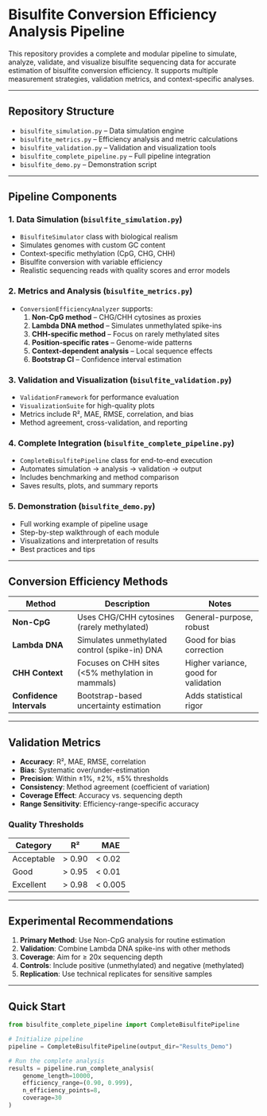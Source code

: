 # Bisulfite Conversion Efficiency Analysis Pipeline

This repository provides a complete and modular pipeline to simulate, analyze, validate, and visualize bisulfite sequencing data for accurate estimation of bisulfite conversion efficiency. It supports multiple measurement strategies, validation metrics, and context-specific analyses.

---

## Repository Structure

- `bisulfite_simulation.py` – Data simulation engine
- `bisulfite_metrics.py` – Efficiency analysis and metric calculations
- `bisulfite_validation.py` – Validation and visualization tools
- `bisulfite_complete_pipeline.py` – Full pipeline integration
- `bisulfite_demo.py` – Demonstration script

---

## Pipeline Components

### 1. Data Simulation (`bisulfite_simulation.py`)
- `BisulfiteSimulator` class with biological realism
- Simulates genomes with custom GC content
- Context-specific methylation (CpG, CHG, CHH)
- Bisulfite conversion with variable efficiency
- Realistic sequencing reads with quality scores and error models

### 2. Metrics and Analysis (`bisulfite_metrics.py`)
- `ConversionEfficiencyAnalyzer` supports:
  1. **Non-CpG method** – CHG/CHH cytosines as proxies
  2. **Lambda DNA method** – Simulates unmethylated spike-ins
  3. **CHH-specific method** – Focus on rarely methylated sites
  4. **Position-specific rates** – Genome-wide patterns
  5. **Context-dependent analysis** – Local sequence effects
  6. **Bootstrap CI** – Confidence interval estimation

### 3. Validation and Visualization (`bisulfite_validation.py`)
- `ValidationFramework` for performance evaluation
- `VisualizationSuite` for high-quality plots
- Metrics include R², MAE, RMSE, correlation, and bias
- Method agreement, cross-validation, and reporting

### 4. Complete Integration (`bisulfite_complete_pipeline.py`)
- `CompleteBisulfitePipeline` class for end-to-end execution
- Automates simulation → analysis → validation → output
- Includes benchmarking and method comparison
- Saves results, plots, and summary reports

### 5. Demonstration (`bisulfite_demo.py`)
- Full working example of pipeline usage
- Step-by-step walkthrough of each module
- Visualizations and interpretation of results
- Best practices and tips

---

## Conversion Efficiency Methods

| Method           | Description                                                   | Notes                                |
|------------------|---------------------------------------------------------------|--------------------------------------|
| **Non-CpG**      | Uses CHG/CHH cytosines (rarely methylated)                    | General-purpose, robust              |
| **Lambda DNA**   | Simulates unmethylated control (spike-in) DNA                 | Good for bias correction             |
| **CHH Context**  | Focuses on CHH sites (<5% methylation in mammals)             | Higher variance, good for validation |
| **Confidence Intervals** | Bootstrap-based uncertainty estimation                | Adds statistical rigor               |

---

## Validation Metrics

- **Accuracy**: R², MAE, RMSE, correlation
- **Bias**: Systematic over/under-estimation
- **Precision**: Within ±1%, ±2%, ±5% thresholds
- **Consistency**: Method agreement (coefficient of variation)
- **Coverage Effect**: Accuracy vs. sequencing depth
- **Range Sensitivity**: Efficiency-range-specific accuracy

### Quality Thresholds

| Category   | R²      | MAE     |
|------------|---------|---------|
| Acceptable | > 0.90  | < 0.02  |
| Good       | > 0.95  | < 0.01  |
| Excellent  | > 0.98  | < 0.005 |

---

## Experimental Recommendations

1. **Primary Method**: Use Non-CpG analysis for routine estimation
2. **Validation**: Combine Lambda DNA spike-ins with other methods
3. **Coverage**: Aim for ≥ 20x sequencing depth
4. **Controls**: Include positive (unmethylated) and negative (methylated)
5. **Replication**: Use technical replicates for sensitive samples

---

## Quick Start

```python
from bisulfite_complete_pipeline import CompleteBisulfitePipeline

# Initialize pipeline
pipeline = CompleteBisulfitePipeline(output_dir="Results_Demo")

# Run the complete analysis
results = pipeline.run_complete_analysis(
    genome_length=10000,
    efficiency_range=(0.90, 0.999),
    n_efficiency_points=8,
    coverage=30
)

